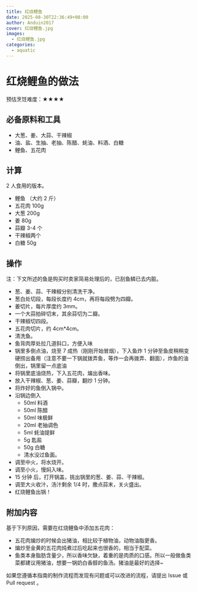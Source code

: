 ```yaml
---
title: 红烧鲤鱼
date: 2025-08-30T22:36:49+08:00
author: Anduin2017
cover: 红烧鲤鱼.jpg
images:
  - 红烧鲤鱼.jpg
categories:
  - aquatic
---
```


# 红烧鲤鱼的做法

预估烹饪难度：★★★★

## 必备原料和工具

- 大葱、姜、大蒜、干辣椒
- 油、盐、生抽、老抽、陈醋、蚝油、料酒、白糖
- 鲤鱼、五花肉

## 计算

 2 人食用的版本。

- 鲤鱼 （大约 2 斤）
- 五花肉 100g
- 大葱 200g
- 姜 80g
- 蒜瓣 3-4 个
- 干辣椒两个
- 白糖 50g

## 操作

注：下文所述的鱼是购买时卖家简易处理后的，已刮鱼鳞已去内脏。

- 葱、姜、蒜、干辣椒分别清洗干净。
- 葱白处切段，每段长度约 4cm，再将每段劈为四瓣。
- 姜切片，每片厚度约 3mm。
- 一个大蒜拍碎切末，其余蒜切为二瓣。
- 干辣椒切四段。
- 五花肉切片，约 4cm*4cm。
- 清洗鱼。
- 鱼背肉厚处拉几道斜口，方便入味
- 锅里多倒点油，烧至 7 成热（刚刚开始冒烟），下入鱼炸 1 分钟至鱼皮稍稍变硬捞出备用（注意不要一下锅就拨弄鱼，等炸一会再拨弄、翻面），炸鱼的油倒出，锅里留一点底油
- 将锅里底油烧热，下入五花肉，煸出香味。
- 放入干辣椒、葱、姜、蒜瓣，翻炒 1 分钟。
- 将炸好的鱼倒入锅中。
- 沿锅边倒入
  - 50ml 料酒
  - 50ml 陈醋
  - 50ml 味极鲜
  - 20ml 老抽调色
  - 5ml 蚝油提鲜
  - 5g 匙盐
  - 50g 白糖
  - 清水没过鱼面。
- 调至中火，将水烧开。
- 调至小火，慢焖入味。
- 15 分钟 后，打开锅盖，挑出锅里的葱、姜、蒜、干辣椒。
- 调至大火收汁，汤汁剩余 1/4 时，撒点蒜末，关火盛出。
- 红烧鲤鱼出锅！

## 附加内容

基于下列原因，需要在红烧鲤鱼中添加五花肉：

- 五花肉煸炒的时候会出猪油，相比较于植物油，动物油脂更香。
- 煸炒至金黄的五花肉炖煮过后吃起来也很香的，相当于配菜。
- 鱼类本身脂肪含量少，所以香味欠缺，着重的是肉质的口感。所以一般做鱼类菜都建议用猪油，想要一锅奶白香醇的鱼汤。猪油是最好的选择~

如果您遵循本指南的制作流程而发现有问题或可以改进的流程，请提出 Issue 或 Pull request 。
